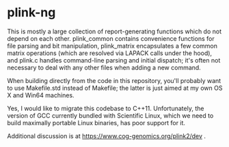 plink-ng
========

This is mostly a large collection of report-generating functions which do not
depend on each other.  plink_common contains convenience functions for file
parsing and bit manipulation, plink_matrix encapsulates a few common matrix
operations (which are resolved via LAPACK calls under the hood), and plink.c
handles command-line parsing and initial dispatch; it's often not necessary to
deal with any other files when adding a new command.

When building directly from the code in this repository, you'll probably want
to use Makefile.std instead of Makefile; the latter is just aimed at my own OS
X and Win64 machines.

Yes, I would like to migrate this codebase to C++11.  Unfortunately, the
version of GCC currently bundled with Scientific Linux, which we need to build
maximally portable Linux binaries, has poor support for it.

Additional discussion is at https://www.cog-genomics.org/plink2/dev .

